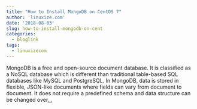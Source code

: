 ```yaml
---
title: "How to Install MongoDB on CentOS 7"
author: 'linuxize.com'
date: '2018-08-03'
slug: how-to-install-mongodb-on-cent
categories:
  - bloglink
tags:
  - linuxizecom
---
```


MongoDB is a free and open-source document database. It is classified as a NoSQL database which is different than traditional table-based SQL databases like MySQL and PostgreSQL. In MongoDB, data is stored in flexible, JSON-like documents where fields can vary from document to document. It does not require a predefined schema and data structure can be changed over[... <i class="fas fa-external-link-alt"></i>](https://linuxize.com/post/how-to-install-mongodb-on-centos-7/)

